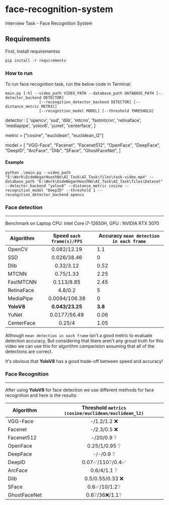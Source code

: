 # face-recognition-system
Interview Task - Face Recognition System

## Requirements
First, Install requirementss
```
pip install -r requirements
```

### How to run
To run face recognition task, run the below code in Terminal:

```
main.py [-h] --video_path VIDEO_PATH --database_path DATABASE_PATH [--detector_backend DETECTOR]                             
               [--recongition_detector_backend DETECTOR] [--distance_metric METRIC]
               [--recognition_model MODEL] [--threshold THRESHOLD]
```

detector : [
  'opencv', 
  'ssd', 
  'dlib', 
  'mtcnn', 
  'fastmtcnn',
  'retinaface', 
  'mediapipe',
  'yolov8',
  'yunet',
  'centerface',
]

metric = ["cosine", "euclidean", "euclidean_l2"]

model = [
  "VGG-Face", 
  "Facenet", 
  "Facenet512", 
  "OpenFace", 
  "DeepFace", 
  "DeepID", 
  "ArcFace", 
  "Dlib", 
  "SFace",
  "GhostFaceNet",
]

#### Example

```
python .\main.py --video_path "E:\Work\DideNegarHooshNo\AI_Task\AI_Task\files\task-video.mp4" --database_path "E:\Work\DideNegarHooshNo\AI_Task\AI_Task\files\Dataset" --detector_backend "yolov8" --distance_metric cosine --recognition_model "DeepID" --threshold 1 --recongition_detector_backend opencv
```

### Face detection
----

Benchmark on Laptop CPU: Intel Core i7-12650H, GPU : NVIDIA RTX 3070

| Algorithm    | Speed `each frame(s)/FPS` | Accuracy `mean detection in each frame`
| --------  | :-------:       |---------- |
| OpenCV    | 0.082/12.19     | 1.1
| SSD       | 0.026/38.46     | 0
| Dlib      | 0.32/3.12       | 0.52
| MTCNN     | 0.75/1.33       | 2.25
|FastMTCNN  | 0.113/8.85      | 2.45
|RetinaFace | 4.8/0.2         | 5
|MediaPipe  | 0.0094/106.38   | 0
|**YoloV8** | **0.043/23.25** | **3.8**
|YuNet      | 0.0177/56.49    | 0.06
|CenterFace | 0.25/4          | 1.05


Although `mean detection in each frame` isn't a good metric to evaluate detection accuracy, But considering that there aren't any groud truth for this video we can use this for algorithm camparision assuming that all of the detections are correct.

It's obvious that **YoloV8** has a good trade-off between speed and accuracy!

### Face Recognition
---
After using **YoloV8** for face detection we use different methods for face recognition and here is the results:

| Algorithm    | Threshold `metrics (cosine/euclidean/euclidean_l2)`
| --------   | :-------:
|VGG-Face    | -/1.2/1.2 ❌
|Facenet     | -/2.3/0.5 ❌
|Facenet512  | -/20/0.9 ❔
|OpenFace    | 0.25/1/0.95 ❔
|DeepFace    | -/-/0.9 ❔
|DeepID      | 0.07✅/110❔/0.4✅
|ArcFace     | 0.6/4/1.1 ❔
|Dlib        | 0.5/0.55/0.33 ❌
|SFace       | 0.6✅/10/1.2❔
|GhostFaceNet| 0.6❔/36❌/1.1❔
